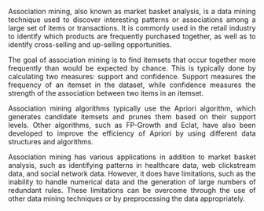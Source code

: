 <p align="justify">
Association mining, also known as market basket analysis, is a data mining technique used to discover interesting patterns or associations among a large set of items or transactions. It is commonly used in the retail industry to identify which products are frequently purchased together, as well as to identify cross-selling and up-selling opportunities.
</p>
  
<p align="justify">
The goal of association mining is to find itemsets that occur together more frequently than would be expected by chance. This is typically done by calculating two measures: support and confidence. Support measures the frequency of an itemset in the dataset, while confidence measures the strength of the association between two items in an itemset.
</p>
  
<p align="justify">
Association mining algorithms typically use the Apriori algorithm, which generates candidate itemsets and prunes them based on their support levels. Other algorithms, such as FP-Growth and Eclat, have also been developed to improve the efficiency of Apriori by using different data structures and algorithms.
</p>
  
<p align="justify">
Association mining has various applications in addition to market basket analysis, such as identifying patterns in healthcare data, web clickstream data, and social network data. However, it does have limitations, such as the inability to handle numerical data and the generation of large numbers of redundant rules. These limitations can be overcome through the use of other data mining techniques or by preprocessing the data appropriately.
</p>
